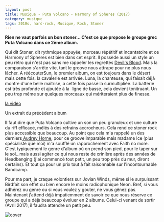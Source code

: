 ```yaml
---
layout: post
title: Musique - Puta Volcano - Harmony of Spheres (2017)
category: musique
tags: 2010s, hard-rock, Musique, Rock, Stoner
---
```

**Rien ne vaut parfois un bon stoner... C'est ce que propose le groupe grec Puta Volcano dans ce 2ème album.**

Qui dit Stoner, dit rythmique appuyée, morceau répétitif et incantatoire et ce Harmony of Spheres est bien dans cet esprit. Il possède aussi un style un peu rétro qui n'est pas sans me rappeler les regrettés <a href="https://cheziceman.wordpress.com/2010/10/28/a-suivre-the-devils-blood-2/">Devil's Blood</a>. Mais la comparaison s'arrête vite, tant le groove nous attrape pour ne plus nous lâcher. A réécouterSun, le premier album, on est toujours dans le désert mais cette fois, la cavalerie est arrivée. Luna, la chanteuse, qui faisait déjà montre d'une belle maîtrise, a cette fois passé la surmultipliée. La batterie est très profonde et ajoutée à la  ligne de basse, cela devient tonitruant. Un peu trop même sur quelques morceaux qui mériteraient plus de finesse.

[la video](https://www.youtube.com/watch?v=Pwor96-32Z4)

Un extrait du précédent album

Il faut dire que Puta Volcano cultive un son un peu granuleux et une culture du riff efficace, mélés à des refrains accrocheurs. Cela rend ce stoner rock plus accessible que beaucoup. Au point que cela m'a rappelé un des derniers<a href="https://cheziceman.wordpress.com/2013/02/19/audrey-horne-youngblood/"> Audrey Horne</a>, pour ce groove imparable mais madame Ice (plus spécialiste que moi) m'a soufflé un rapprochement avec Faith no more. C'est typiquement le genre d'album où on prend son pied, pour le taper sur le sol...mais aussi agiter ce qui nous reste de crinière après des années de Headbanging (j'ai commencé tout petit, un peu trop près du mur, diront certains). Et tout ça pour un prix tout à fait raisonnable sur l'incontournable Bandcamp.

Pour ma part, je craque volontiers sur Jovian Winds, même si le surpuissant Birdfait son effet ou bien encore le moins radiophonique Neon. Bref, si vous adhérez ou genre ou si vous voulez y gouter, ne vous gênez pas. Maintenant j'attend déjà impatiemment de savoir ce que nous réserve ce groupe qui a déjà beaucoup évoluer en 2 albums. Celui-ci venant de sortir (Avril 2017), il faudra attendre un petit peu.

![cover](https://cheziceman.files.wordpress.com/2017/05/putavolcano.jpg)
